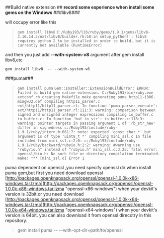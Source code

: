 ##Build native extension ##
**record some experience when install some gems on the Windows**
###libv8###

will occupy error like this
 

> `gem install libv8`
> `C:/Ruby193/lib/ruby/gems/1.9.1/gems/libv8-3.16.14.3/ext/libv8/builder.rb:58:in setup_python!': libv8 requires python 2 to be installed in order to build, but it is currently not available (RuntimeError)`


and then you just add **--with-system-v8** argument after gem install libv8,etc
>
 `gem install libv8  -- --with-system-v8`

###puma###

> `gem install puma`
> `Gem::Installer::ExtensionBuildError: ERROR: Failed to build gem native extension.
C:/Ruby193/bin/ruby.exe extconf.rb
creating Makefile
make
generating puma_http11-i386-mingw32.def
compiling http11_parser.c
ext/http11/http11_parser.rl: In function 'puma_parser_execute':
ext/http11/http11_parser.rl:111:3: warning: comparison between signed and unsigned integer expressions
compiling io_buffer.c
io_buffer.c: In function 'buf_to_str':
io_buffer.c:118:3: warning: pointer targets in passing argument 1 of 'rb_str_new' differ in signedness
c:/Ruby193/include/ruby-1.9.1/ruby/intern.h:661:7: note: expected 'const char *' but argument is of type 'uint8_t *'
compiling mini_ssl.c
In file included from mini_ssl.c:2:0:
c:/Ruby193/include/ruby-1.9.1/ruby/backward/rubyio.h:2:2: warning: #warning use "ruby/io.h" instead of "rubyio.h"
mini_ssl.c:3:25: fatal error: openssl/bio.h: No such file or directory
compilation terminated.
make: *** [mini_ssl.o] Error 1`

puma dependent on openssl ,you need specify openssl dir when install puma gem,but first you need download openssl [http://packages.openknapsack.org/openssl/openssl-1.0.0k-x86-windows.tar.lzma](http://packages.openknapsack.org/openssl/openssl-1.0.0k-x86-windows.tar.lzma "openssl-x86-windows") when your devkit's version is 32bit,or you need download [http://packages.openknapsack.org/openssl/openssl-1.0.0k-x64-windows.tar.lzma](http://packages.openknapsack.org/openssl/openssl-1.0.0k-x64-windows.tar.lzma "openssl-x64-windows") when your devkit's version is 64bit. you can also download it from openssl direcotry in this repository.
> gem install puma -- --with-opt-dir=path/to/openssl
